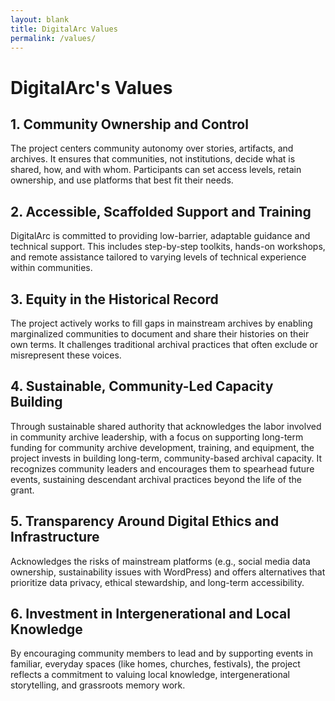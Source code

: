 ```yaml
---
layout: blank
title: DigitalArc Values
permalink: /values/
---
```

# DigitalArc's Values

## 1. Community Ownership and Control

The project centers community autonomy over stories, artifacts, and archives. It ensures that communities, not institutions, decide what is shared, how, and with whom. Participants can set access levels, retain ownership, and use platforms that best fit their needs. 

## 2. Accessible, Scaffolded Support and Training

DigitalArc is committed to providing low-barrier, adaptable guidance and technical support. This includes step-by-step toolkits, hands-on workshops, and remote assistance tailored to varying levels of technical experience within communities. 

## 3. Equity in the Historical Record

The project actively works to fill gaps in mainstream archives by enabling marginalized communities to document and share their histories on their own terms. It challenges traditional archival practices that often exclude or misrepresent these voices. 

## 4. Sustainable, Community-Led Capacity Building

Through sustainable shared authority that acknowledges the labor involved in community archive leadership, with a focus on supporting long-term funding for community archive development, training, and equipment, the project invests in building long-term, community-based archival capacity. It recognizes community leaders and encourages them to spearhead future events, sustaining descendant archival practices beyond the life of the grant. 

## 5. Transparency Around Digital Ethics and Infrastructure

Acknowledges the risks of mainstream platforms (e.g., social media data ownership, sustainability issues with WordPress) and offers alternatives that prioritize data privacy, ethical stewardship, and long-term accessibility.  

## 6. Investment in Intergenerational and Local Knowledge

By encouraging community members to lead and by supporting events in familiar, everyday spaces (like homes, churches, festivals), the project reflects a commitment to valuing local knowledge, intergenerational storytelling, and grassroots memory work. 
